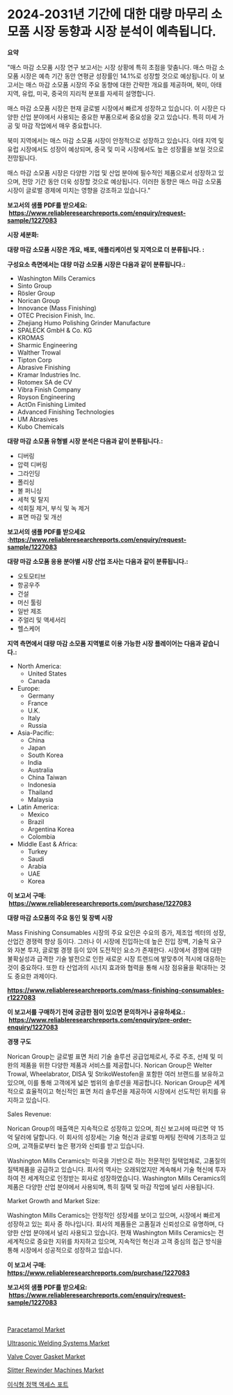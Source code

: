 <p><h1>2024-2031년 기간에 대한 대량 마무리 소모품 시장 동향과 시장 분석이 예측됩니다.</h1></p><p><strong>요약</strong></p>
<p><p>"매스 마감 소모품 시장 연구 보고서는 시장 상황에 특히 초점을 맞춤니다. 매스 마감 소모품 시장은 예측 기간 동안 연평균 성장률인 14.1%로 성장할 것으로 예상됩니다. 이 보고서는 매스 마감 소모품 시장의 주요 동향에 대한 간략한 개요를 제공하며, 북미, 아태 지역, 유럽, 미국, 중국의 지리적 분포를 자세히 설명합니다.</p><p>매스 마감 소모품 시장은 현재 글로벌 시장에서 빠르게 성장하고 있습니다. 이 시장은 다양한 산업 분야에서 사용되는 중요한 부품으로써 중요성을 갖고 있습니다. 특히 미세 가공 및 마감 작업에서 매우 중요합니다.</p><p>북미 지역에서는 매스 마감 소모품 시장이 안정적으로 성장하고 있습니다. 아태 지역 및 유럽 시장에서도 성장이 예상되며, 중국 및 미국 시장에서도 높은 성장률을 보일 것으로 전망됩니다.</p><p>매스 마감 소모품 시장은 다양한 기업 및 산업 분야에 필수적인 제품으로서 성장하고 있으며, 전망 기간 동안 더욱 성장할 것으로 예상됩니다. 이러한 동향은 매스 마감 소모품 시장이 글로벌 경제에 미치는 영향을 강조하고 있습니다."</p></p>
<p><strong>보고서의 샘플 PDF를 받으세요: &nbsp;<a href="https://www.reliableresearchreports.com/enquiry/request-sample/1227083">https://www.reliableresearchreports.com/enquiry/request-sample/1227083</a></strong></p>
<p><strong>시장 세분화:</strong></p>
<p><strong> 대량 마감 소모품 시장은 개요, 배포, 애플리케이션 및 지역으로 더 분류됩니다. :</strong></p>
<p><strong>구성요소 측면에서는 대량 마감 소모품 시장은 다음과 같이 분류됩니다.:</strong></p>
<p><ul><li>Washington Mills Ceramics</li><li>Sinto Group</li><li>Rösler Group</li><li>Norican Group</li><li>Innovance (Mass Finishing)</li><li>OTEC Precision Finish, Inc.</li><li>Zhejiang Humo Polishing Grinder Manufacture</li><li>SPALECK GmbH & Co. KG</li><li>KROMAS</li><li>Sharmic Engineering</li><li>Walther Trowal</li><li>Tipton Corp</li><li>Abrasive Finishing</li><li>Kramar Industries Inc.</li><li>Rotomex SA de CV</li><li>Vibra Finish Company</li><li>Royson Engineering</li><li>ActOn Finishing Limited</li><li>Advanced Finishing Technologies</li><li>UM Abrasives</li><li>Kubo Chemicals</li></ul></p>
<p><strong> 대량 마감 소모품 유형별 시장 분석은 다음과 같이 분류됩니다.:</strong></p>
<p><ul><li>디버링</li><li>압력 디버링</li><li>그라인딩</li><li>폴리싱</li><li>볼 퍼니싱</li><li>세척 및 탈지</li><li>석회질 제거, 부식 및 녹 제거</li><li>표면 마감 및 개선</li></ul></p>
<p><strong>보고서의 샘플 PDF를 받으세요 :<a href="https://www.reliableresearchreports.com/enquiry/request-sample/1227083">https://www.reliableresearchreports.com/enquiry/request-sample/1227083</a></strong></p>
<p><strong> 대량 마감 소모품 응용 분야별 시장 산업 조사는 다음과 같이 분류됩니다.:</strong></p>
<p><ul><li>오토모티브</li><li>항공우주</li><li>건설</li><li>머신 툴링</li><li>일반 제조</li><li>주얼리 및 액세서리</li><li>헬스케어</li></ul></p>
<p><strong>지역 측면에서 대량 마감 소모품 지역별로 이용 가능한 시장 플레이어는 다음과 같습니다.:</strong></p>
<p><ul>
    <li>
        North America:
        <ul>
            <li>United States</li>
            <li>Canada</li>
        </ul>
    </li>
    <li>
        Europe:
        <ul>
            <li>Germany</li>
            <li>France</li>
            <li>U.K.</li>
            <li>Italy</li>
            <li>Russia</li>
        </ul>
    </li>
    <li>
        Asia-Pacific:
        <ul>
            <li>China</li>
            <li>Japan</li>
            <li>South Korea</li>
            <li>India</li>
            <li>Australia</li>
            <li>China Taiwan</li>
            <li>Indonesia</li>
            <li>Thailand</li>
            <li>Malaysia</li>
        </ul>
    </li>
    <li>
        Latin America:
        <ul>
            <li>Mexico</li>
            <li>Brazil</li>
            <li>Argentina Korea</li>
            <li>Colombia</li>
        </ul>
    </li>
    <li>
        Middle East & Africa:
        <ul>
            <li>Turkey</li>
            <li>Saudi</li>
            <li>Arabia</li>
            <li>UAE</li>
            <li>Korea</li>
        </ul>
    </li>
    </ul></p>
<p><strong>이 보고서 구매: &nbsp;<a href="https://www.reliableresearchreports.com/purchase/1227083">https://www.reliableresearchreports.com/purchase/1227083</a></strong></p>
<p><strong>대량 마감 소모품의 주요 동인 및 장벽 시장</strong></p>
<p><p>Mass Finishing Consumables 시장의 주요 요인은 수요의 증가, 제조업 섹터의 성장, 산업간 경쟁력 향상 등이다. 그러나 이 시장에 진입하는데 높은 진입 장벽, 기술적 요구와 자본 투자, 글로벌 경쟁 등이 있어 도전적인 요소가 존재한다. 시장에서 경쟁에 대한 불확실성과 급격한 기술 발전으로 인한 새로운 시장 트렌드에 발맞추어 적시에 대응하는 것이 중요하다. 또한 타 산업과의 시너지 효과와 협력을 통해 시장 점유율을 확대하는 것도 중요한 과제이다.</p></p>
<p><strong><a href="https://www.reliableresearchreports.com/mass-finishing-consumables-r1227083">https://www.reliableresearchreports.com/mass-finishing-consumables-r1227083</a></strong></p>
<p><strong>이 보고서를 구매하기 전에 궁금한 점이 있으면 문의하거나 공유하세요.: &nbsp;<a href="https://www.reliableresearchreports.com/enquiry/pre-order-enquiry/1227083">https://www.reliableresearchreports.com/enquiry/pre-order-enquiry/1227083</a></strong></p>
<p><strong>경쟁 구도</strong></p>
<p><p>Norican Group는 글로벌 표면 처리 기술 솔루션 공급업체로서, 주로 주조, 선체 및 미완의 제품을 위한 다양한 제품과 서비스를 제공합니다. Norican Group은 Welter Trowal, Wheelabrator, DISA 및 StrikoWestofen을 포함한 여러 브랜드를 보유하고 있으며, 이를 통해 고객에게 넓은 범위의 솔루션을 제공합니다. Norican Group은 세계적으로 효율적이고 혁신적인 표면 처리 솔루션을 제공하여 시장에서 선도적인 위치를 유지하고 있습니다.</p><p>Sales Revenue:</p><p>Norican Group의 매출액은 지속적으로 성장하고 있으며, 최신 보고서에 따르면 약 15 억 달러에 달합니다. 이 회사의 성장세는 기술 혁신과 글로벌 마케팅 전략에 기초하고 있으며, 고객들로부터 높은 평가와 신뢰를 받고 있습니다.</p><p>Washington Mills Ceramics는 미국을 기반으로 하는 전문적인 질택업체로, 고품질의 질택제품을 공급하고 있습니다. 회사의 역사는 오래되었지만 계속해서 기술 혁신에 투자하여 전 세계적으로 인정받는 회사로 성장하였습니다. Washington Mills Ceramics의 제품은 다양한 산업 분야에서 사용되며, 특히 질택 및 마감 작업에 널리 사용됩니다.</p><p>Market Growth and Market Size:</p><p>Washington Mills Ceramics는 안정적인 성장세를 보이고 있으며, 시장에서 빠르게 성장하고 있는 회사 중 하나입니다. 회사의 제품들은 고품질과 신뢰성으로 유명하며, 다양한 산업 분야에서 널리 사용되고 있습니다. 현재 Washington Mills Ceramics는 전 세계적으로 중요한 지위를 차지하고 있으며, 지속적인 혁신과 고객 중심의 접근 방식을 통해 시장에서 성공적으로 성장하고 있습니다.</p></p>
<p><strong>이 보고서 구매: &nbsp; <a href="https://www.reliableresearchreports.com/purchase/1227083">https://www.reliableresearchreports.com/purchase/1227083</a></strong></p>
<p><strong>보고서의 샘플 PDF를 받으세요: &nbsp;<a href="https://www.reliableresearchreports.com/enquiry/request-sample/1227083">https://www.reliableresearchreports.com/enquiry/request-sample/1227083</a></strong><strong></strong></p>
<p>&nbsp;</p>
<p><p><a href="https://issuu.com/reportprime-2/docs/paracetamol-market-size-2030.pptx">Paracetamol Market</a></p><p><a href="https://github.com/Paul14Anderson63/Market-Research-Report-List-3/blob/main/ultrasonic-welding-systems-market.md">Ultrasonic Welding Systems Market</a></p><p><a href="https://view.publitas.com/reportprime-1/valve-cover-gasket-market-comprehensive-assessment-by-type-application-and-geography/">Valve Cover Gasket Market</a></p><p><a href="https://rainy-horn-d69.notion.site/Slitter-Rewinder-Machines-Market-Report-Reveals-the-Latest-Trends-And-Growth-Opportunities-of-this-M-a53fb72af5154cd994e06c8013364bb2">Slitter Rewinder Machines Market</a></p><p><a href="https://github.com/Hubertstyenger6685/Market-Research-Report-List-1/blob/main/340348427453.md">이식형 정맥 액세스 포트</a></p></p>